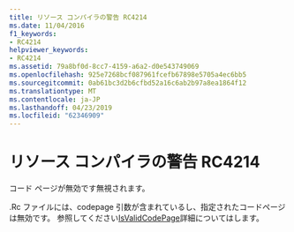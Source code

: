 ```yaml
---
title: リソース コンパイラの警告 RC4214
ms.date: 11/04/2016
f1_keywords:
- RC4214
helpviewer_keywords:
- RC4214
ms.assetid: 79a8bf0d-8cc7-4159-a6a2-d0e543749069
ms.openlocfilehash: 925e7268bcf087961fcefb67898e5705a4ec6bb5
ms.sourcegitcommit: 0ab61bc3d2b6cfbd52a16c6ab2b97a8ea1864f12
ms.translationtype: MT
ms.contentlocale: ja-JP
ms.lasthandoff: 04/23/2019
ms.locfileid: "62346909"
---
```

# <a name="resource-compiler-warning-rc4214"></a>リソース コンパイラの警告 RC4214

コード ページが無効です無視されます。

.Rc ファイルには、codepage 引数が含まれているし、指定されたコードページは無効です。 参照してください[IsValidCodePage](/windows/desktop/api/winnls/nf-winnls-isvalidcodepage)詳細についてはします。